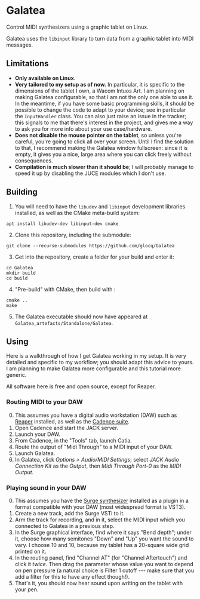 Galatea
========

Control MIDI synthesizers using a graphic tablet on Linux.

Galatea uses the `libinput` library to turn data from a graphic tablet into MIDI messages.

Limitations
------------

* **Only available on Linux**.
* **Very tailored to my setup as of now.** In particular, it is specific to the dimensions of the tablet I own, a Wacom Intuos Art. I am planning on making Galatea configurable, so that I am not the only one able to use it. In the meantime, if you have some basic programming skills, it should be possible to change the code to adapt to your device; see in particular the `InputHandler` class. You can also just raise an issue in the tracker; this signals to me that there's interest in the project, and gives me a way to ask you for more info about your use case/hardware.
* **Does not disable the mouse pointer on the tablet**, so unless you're careful, you're going to click all over your screen. Until I find the solution to that, I recommend making the Galatea window fullscreen: since it is empty, it gives you a nice, large area where you can click freely without consequences.
* **Compilation is much slower than it should be**; I will probably manage to speed it up by disabling the JUCE modules which I don't use.

Building
---------

1. You will need to have the `libudev` and `libinput` development libraries installed, as well as the CMake meta-build system:
```
apt install libudev-dev libinput-dev cmake
```

2. Clone this repository, including the submodule:
```
git clone --recurse-submodules https://github.com/glocq/Galatea
```

3. Get into the repository, create a folder for your build and enter it:
```
cd Galatea
mkdir build
cd build
```

4. "Pre-build" with CMake, then build with :
```
cmake ..
make
```

5. The Galatea executable should now have appeared at `Galatea_artefacts/Standalone/Galatea`.

Using
------

Here is a walkthrough of how I get Galatea working in my setup. It is very detailed and specific to my workflow; you should adapt this advice to yours.
I am planning to make Galatea more configurable and this tutorial more generic.

All software here is free and open source, except for Reaper.

### Routing MIDI to your DAW
0. This assumes you have a digital audio workstation (DAW) such as [Reaper](https://www.reaper.fm/index.php) installed, as well as the [Cadence suite](https://kx.studio/Applications:Cadence).
1. Open Cadence and start the JACK server.
2. Launch your DAW.
3. From Cadence, in the "Tools" tab, launch Catia.
4. Route the output of "Midi Through" to a MIDI input of your DAW.
5. Launch Galatea.
6. In Galatea, click *Options > Audio/MIDI Settings*; select *JACK Audio Connection Kit* as the *Output*, then *Midi Through Port-0* as the *MIDI Output*.

### Playing sound in your DAW
0. This assumes you have the [Surge synthesizer](https://surge-synthesizer.github.io/) installed as a plugin in a format compatible with your DAW (most widespread format is VST3).
1. Create a new track, add the Surge VSTi to it.
2. Arm the track for recording, and in it, select the MIDI input which you connected to Galatea in a previous step.
3. In the Surge graphical interface, find where it says "Bend depth"; under it, choose how many semitones "Down" and "Up" you want the sound to vary. I choose 10 and 10, because my tablet has a 20-square wide grid printed on it.
4. In the routing panel, find "Channel AT" (for "Channel Aftertouch") and click it *twice*. Then drag the parameter whose value you want to depend on pen pressure (a natural choice is Filter 1 cutoff --- make sure that you add a filter for this to have any effect though!).
5. That's it, you should now hear sound upon writing on the tablet with your pen.

